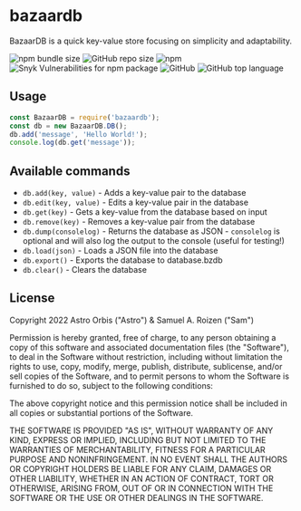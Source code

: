 # bazaardb

BazaarDB is a quick key-value store focusing on simplicity and adaptability.

![npm bundle size](https://img.shields.io/bundlephobia/min/bazaardb?style=for-the-badge)
![GitHub repo size](https://img.shields.io/github/repo-size/astroorbis/bazaardb?style=for-the-badge)
![npm](https://img.shields.io/npm/dt/bazaardb?style=for-the-badge)
![Snyk Vulnerabilities for npm package](https://img.shields.io/snyk/vulnerabilities/npm/bazaardb?style=for-the-badge)
![GitHub](https://img.shields.io/github/license/astroorbis/bazaardb?style=for-the-badge)
![GitHub top language](https://img.shields.io/github/languages/top/astroorbis/bazaardb?style=for-the-badge)

## Usage

```js
const BazaarDB = require('bazaardb');
const db = new BazaarDB.DB();
db.add('message', 'Hello World!');
console.log(db.get('message'));
```

## Available commands

- `db.add(key, value)` - Adds a key-value pair to the database
- `db.edit(key, value)` - Edits a key-value pair in the database
- `db.get(key)` - Gets a key-value from the database based on input
- `db.remove(key)` - Removes a key-value pair from the database
- `db.dump(consolelog)` - Returns the database as JSON - `consolelog` is optional and will also log the output to the console (useful for testing!)
- `db.load(json)` - Loads a JSON file into the database
- `db.export()` - Exports the database to database.bzdb
- `db.clear()` - Clears the database

## License

Copyright 2022 Astro Orbis ("Astro") & Samuel A. Roizen ("Sam")

Permission is hereby granted, free of charge, to any person obtaining a copy of this software and associated documentation files (the "Software"), to deal in the Software without restriction, including without limitation the rights to use, copy, modify, merge, publish, distribute, sublicense, and/or sell copies of the Software, and to permit persons to whom the Software is furnished to do so, subject to the following conditions:

The above copyright notice and this permission notice shall be included in all copies or substantial portions of the Software.

THE SOFTWARE IS PROVIDED "AS IS", WITHOUT WARRANTY OF ANY KIND, EXPRESS OR IMPLIED, INCLUDING BUT NOT LIMITED TO THE WARRANTIES OF MERCHANTABILITY, FITNESS FOR A PARTICULAR PURPOSE AND NONINFRINGEMENT. IN NO EVENT SHALL THE AUTHORS OR COPYRIGHT HOLDERS BE LIABLE FOR ANY CLAIM, DAMAGES OR OTHER LIABILITY, WHETHER IN AN ACTION OF CONTRACT, TORT OR OTHERWISE, ARISING FROM, OUT OF OR IN CONNECTION WITH THE SOFTWARE OR THE USE OR OTHER DEALINGS IN THE SOFTWARE.
  
